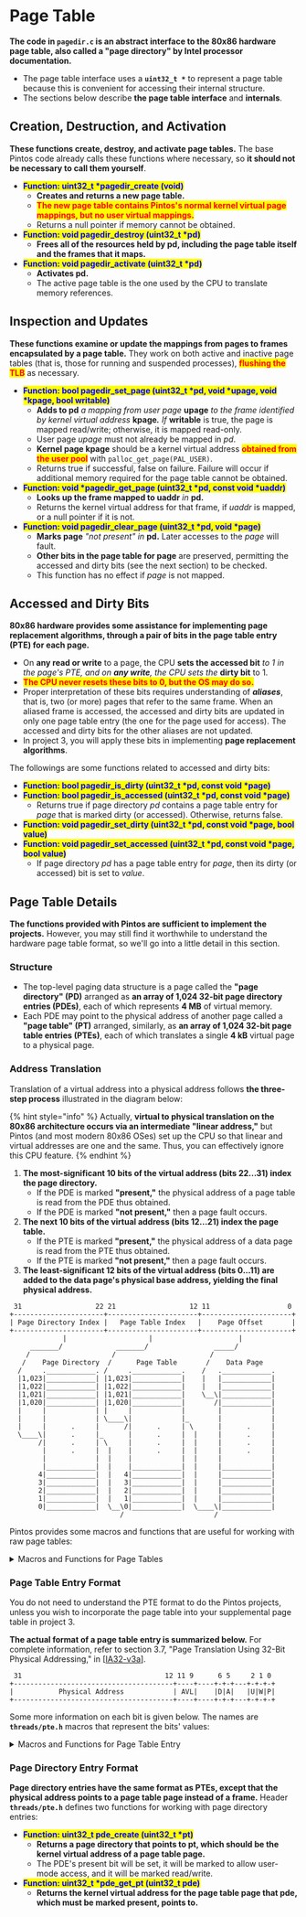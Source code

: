 # Page Table

**The code in `pagedir.c` is an abstract interface to the 80x86 hardware page table, also called a "page directory" by Intel processor documentation.**

* The page table interface uses a **`uint32_t *`** to represent a page table because this is convenient for accessing their internal structure.
* The sections below describe **the page table interface** and **internals**.

## Creation, Destruction, and Activation

**These functions create, destroy, and activate page tables.** The base Pintos code already calls these functions where necessary, so **it should not be necessary to call them yourself**.

* <mark style="color:blue;">**Function: uint32\_t \*pagedir\_create (void)**</mark>
  * **Creates and returns a new page table.**
  * <mark style="color:red;">**The new page table contains Pintos's normal kernel virtual page mappings, but no user virtual mappings.**</mark>
  * Returns a null pointer if memory cannot be obtained.
* <mark style="color:blue;">**Function: void pagedir\_destroy (uint32\_t \*pd)**</mark>
  * **Frees all of the resources held by pd, including the page table itself and the frames that it maps.**
* <mark style="color:blue;">**Function: void pagedir\_activate (uint32\_t \*pd)**</mark>
  * **Activates pd.**
  * The active page table is the one used by the CPU to translate memory references.

## Inspection and Updates

**These functions examine or update the mappings from pages to frames encapsulated by a page table.** They work on both active and inactive page tables (that is, those for running and suspended processes), <mark style="color:red;">**flushing the TLB**</mark> as necessary.

* <mark style="color:blue;">**Function: bool pagedir\_set\_page (uint32\_t \*pd, void \*upage, void \*kpage, bool writable)**</mark>
  * **Adds to pd** _a mapping from user page_ **upage** _to the frame identified by kernel virtual address_ **kpage**_**.** If_ **writable** is true, the page is mapped read/write; otherwise, it is mapped read-only.
  * User page _upage_ must not already be mapped in _pd_.
  * **Kernel page kpage** should be a kernel virtual address <mark style="color:red;">**obtained from the user pool**</mark> with `palloc_get_page(PAL_USER)`.
  * Returns true if successful, false on failure. Failure will occur if additional memory required for the page table cannot be obtained.
* <mark style="color:blue;">**Function: void \*pagedir\_get\_page (uint32\_t \*pd, const void \*uaddr)**</mark>
  * **Looks up the frame mapped to uaddr** _in_ **pd.**
  * Returns the kernel virtual address for that frame, if _uaddr_ is mapped, or a null pointer if it is not.
* <mark style="color:blue;">**Function: void pagedir\_clear\_page (uint32\_t \*pd, void \*page)**</mark>
  * **Marks page** _"not present" in_ **pd.** Later accesses to the _page_ will fault.
  * **Other bits in the page table for page** are preserved, permitting the accessed and dirty bits (see the next section) to be checked.
  * This function has no effect if _page_ is not mapped.

## Accessed and Dirty Bits

**80x86 hardware provides some assistance for implementing page replacement algorithms, through a pair of bits in the page table entry (PTE) for each page.**

* On **any read or write** to a page, the CPU **sets the accessed bit** _to 1 in the page's PTE, and on **any write**, the CPU sets the_ **dirty bit** to 1.
* <mark style="color:red;">**The CPU never resets these bits to 0, but the OS may do so.**</mark>
* Proper interpretation of these bits requires understanding of _**aliases**_, that is, two (or more) pages that refer to the same frame. When an aliased frame is accessed, the accessed and dirty bits are updated in only one page table entry (the one for the page used for access). The accessed and dirty bits for the other aliases are not updated.
* In project 3, you will apply these bits in implementing **page replacement algorithms**.

The followings are some functions related to accessed and dirty bits:

* <mark style="color:blue;">**Function: bool pagedir\_is\_dirty (uint32\_t \*pd, const void \*page)**</mark>
* <mark style="color:blue;">**Function: bool pagedir\_is\_accessed (uint32\_t \*pd, const void \*page)**</mark>
  * Returns true if page directory _pd_ contains a page table entry for _page_ that is marked dirty (or accessed). Otherwise, returns false.
* <mark style="color:blue;">**Function: void pagedir\_set\_dirty (uint32\_t \*pd, const void \*page, bool value)**</mark>
* <mark style="color:blue;">**Function: void pagedir\_set\_accessed (uint32\_t \*pd, const void \*page, bool value)**</mark>
  * If page directory _pd_ has a page table entry for _page_, then its dirty (or accessed) bit is set to _value_.

## Page Table Details

**The functions provided with Pintos are sufficient to implement the projects.** However, you may still find it worthwhile to understand the hardware page table format, so we'll go into a little detail in this section.

### **Structure**

* The top-level paging data structure is a page called the **"page directory" (PD)** arranged as **an array of 1,024 32-bit page directory entries (PDEs)**, each of which represents **4 MB** of virtual memory.
* Each PDE may point to the physical address of another page called a **"page table" (PT)** arranged, similarly, as **an array of 1,024 32-bit page table entries (PTEs)**, each of which translates a single **4 kB** virtual page to a physical page.

### Address Translation

Translation of a virtual address into a physical address follows **the three-step process** illustrated in the diagram below:

{% hint style="info" %}
Actually, **virtual to physical translation on the 80x86 architecture occurs via an intermediate "linear address,"** but Pintos (and most modern 80x86 OSes) set up the CPU so that linear and virtual addresses are one and the same. Thus, you can effectively ignore this CPU feature.
{% endhint %}

1. **The most-significant 10 bits of the virtual address (bits 22...31) index the page directory.**
   * If the PDE is marked **"present,"** the physical address of a page table is read from the PDE thus obtained.
   * If the PDE is marked **"not present,"** then a page fault occurs.
2. **The next 10 bits of the virtual address (bits 12...21) index the page table.**
   * If the PTE is marked **"present,"** the physical address of a data page is read from the PTE thus obtained.
   * If the PTE is marked **"not present,"** then a page fault occurs.
3. **The least-significant 12 bits of the virtual address (bits 0...11) are added to the data page's physical base address, yielding the final physical address.**

```
 31                  22 21                  12 11                   0
+----------------------+----------------------+----------------------+
| Page Directory Index |   Page Table Index   |    Page Offset       |
+----------------------+----------------------+----------------------+
             |                    |                     |
     _______/             _______/                _____/
    /                    /                       /
   /    Page Directory  /      Page Table       /    Data Page
  /     .____________. /     .____________.    /   .____________.
  |1,023|____________| |1,023|____________|    |   |____________|
  |1,022|____________| |1,022|____________|    |   |____________|
  |1,021|____________| |1,021|____________|    \__\|____________|
  |1,020|____________| |1,020|____________|       /|____________|
  |     |            | |     |            |        |            |
  |     |            | \____\|            |_       |            |
  |     |      .     |      /|      .     | \      |      .     |
  \____\|      .     |_      |      .     |  |     |      .     |
       /|      .     | \     |      .     |  |     |      .     |
        |      .     |  |    |      .     |  |     |      .     |
        |            |  |    |            |  |     |            |
        |____________|  |    |____________|  |     |____________|
       4|____________|  |   4|____________|  |     |____________|
       3|____________|  |   3|____________|  |     |____________|
       2|____________|  |   2|____________|  |     |____________|
       1|____________|  |   1|____________|  |     |____________|
       0|____________|  \__\0|____________|  \____\|____________|
                           /                      /
```

Pintos provides some macros and functions that are useful for working with raw page tables:

<details>

<summary>Macros and Functions for Page Tables</summary>

* <mark style="color:blue;">**Macro: PTSHIFT**</mark>
* <mark style="color:blue;">**Macro: PTBITS**</mark>
  * **The starting bit index (12) and number of bits (10), respectively, in a page table index.**
* <mark style="color:blue;">**Macro: PTMASK**</mark>
  * **A bit mask with the bits in the page table index set to 1 and the rest set to 0 (0x3ff000)**.
* <mark style="color:blue;">**Macro: PTSPAN**</mark>
  * **The number of bytes of virtual address space that a single page table page covers (4,194,304 bytes, or 4 MB).**
* <mark style="color:blue;">**Macro: PDSHIFT**</mark>
* <mark style="color:blue;">**Macro: PDBITS**</mark>
  * **The starting bit index (22) and number of bits (10), respectively, in a page directory index.**
* <mark style="color:blue;">**Macro: PDMASK**</mark>
  * **A bit mask with the bits in the page directory index set to 1 and other bits set to 0 (0xffc00000).**
* <mark style="color:blue;">**Function: uintptr\_t pd\_no (const void \*va)**</mark>
* <mark style="color:blue;">**Function: uintptr\_t pt\_no (const void \*va)**</mark>
  * **Returns the page directory index or page table index, respectively, for virtual address \_va**\_**.** These functions are defined in **`threads/pte.h`**.
* <mark style="color:blue;">**Function: unsigned pg\_ofs (const void \*va)**</mark>
  * **Returns the page offset for virtual address \_va**\_**.** This function is defined in **`threads/vaddr.h`**.

</details>

### **Page Table Entry Format**

You do not need to understand the PTE format to do the Pintos projects, unless you wish to incorporate the page table into your supplemental page table in project 3.

**The actual format of a page table entry is summarized below.** For complete information, refer to section 3.7, "Page Translation Using 32-Bit Physical Addressing," in \[[IA32-v3a](../bibliography.md#hardware-references)].

```
 31                                   12 11 9      6 5     2 1 0
+---------------------------------------+----+----+-+-+---+-+-+-+
|           Physical Address            | AVL|    |D|A|   |U|W|P|
+---------------------------------------+----+----+-+-+---+-+-+-+
```

Some more information on each bit is given below. The names are **`threads/pte.h`** macros that represent the bits' values:

<details>

<summary>Macros and Functions for Page Table Entry</summary>

* <mark style="color:blue;">**Macro: PTE\_P**</mark>
  * **Bit 0, the "present" bit.**
  * When this bit is 1, the other bits are interpreted as described below. When this bit is 0, any attempt to access the page will page fault. The remaining bits are then not used by the CPU and may be used by the OS for any purpose.
* <mark style="color:blue;">**Macro: PTE\_W**</mark>
  * **Bit 1, the "read/write" bit.**
  * When it is 1, the page is writable. When it is 0, write attempts will page fault.
* <mark style="color:blue;">**Macro: PTE\_U**</mark>
  * **Bit 2, the "user/supervisor" bit.**
  * When it is 1, user processes may access the page. When it is 0, only the kernel may access the page (user accesses will page fault).
  * Pintos clears this bit in PTEs for kernel virtual memory, to prevent user processes from accessing them.
* <mark style="color:blue;">**Macro: PTE\_A**</mark>
  * **Bit 5, the "accessed" bit.**
  * See section [Accessed and Dirty Bits](page-table.md#3.-accessed-and-dirty-bits).
* <mark style="color:blue;">**Macro: PTE\_D**</mark>
  * **Bit 6, the "dirty" bit.**
  * See section [Accessed and Dirty Bits](page-table.md#3.-accessed-and-dirty-bits).
* <mark style="color:blue;">**Macro: PTE\_AVL**</mark>
  * **Bits 9...11, available for operating system use.**
  * Pintos, as provided, does not use them and sets them to 0.
* <mark style="color:blue;">**Macro: PTE\_ADDR**</mark>
  * **Bits 12...31, the top 20 bits of the physical address of a frame.** The low 12 bits of the frame's address are always 0.
* <mark style="color:orange;">**Other bits are either reserved or uninteresting in a Pintos context and should be set to 0.**</mark>

Header **`threads/pte.h`** defines three functions for working with page table entries:

* <mark style="color:blue;">**Function: uint32\_t pte\_create\_kernel (uint32\_t \*page, bool writable)**</mark>
  * **Returns a page table entry that points to page, which should be a kernel virtual address.**
  * The PTE's present bit will be set. It will be marked for kernel-only access.
  * If _writable_ is true, the PTE will also be marked read/write; otherwise, it will be read-only.
* <mark style="color:blue;">**Function: uint32\_t pte\_create\_user (uint32\_t \*page, bool writable)**</mark>
  * **Returns a page table entry that points to page, which should be the kernel virtual address of a frame in the user pool.**
  * The PTE's present bit will be set and it will be marked to allow user-mode access.
  * If writable is true, the PTE will also be marked read/write; otherwise, it will be read-only.
* <mark style="color:blue;">**Function: void \*pte\_get\_page (uint32\_t pte)**</mark>
  * **Returns the kernel virtual** _address for the frame that_ **pte** points to.
  * The _pte_ may be present or not-present; if it is not-present then the pointer returned is only meaningful if the address bits in the PTE actually represent a physical address.

</details>

### **Page Directory Entry Format**

**Page directory entries have the same format as PTEs, except that the physical address points to a page table page instead of a frame.** Header **`threads/pte.h`** defines two functions for working with page directory entries:

* <mark style="color:blue;">**Function: uint32\_t pde\_create (uint32\_t \*pt)**</mark>
  * **Returns a page directory that points to pt, which should be the kernel virtual address of a page table page.**
  * The PDE's present bit will be set, it will be marked to allow user-mode access, and it will be marked read/write.
* <mark style="color:blue;">**Function: uint32\_t \*pde\_get\_pt (uint32\_t pde)**</mark>
  * **Returns the kernel virtual address for the page table page that pde, which must be marked present, points to.**
